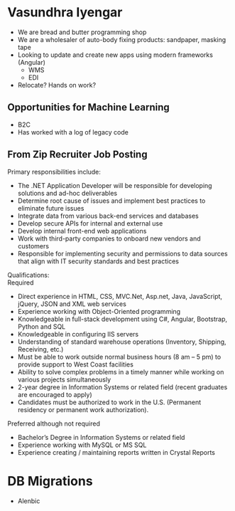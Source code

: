 # Vasundhra Iyengar

- We are bread and butter programming shop
- We are a wholesaler of auto-body fixing products: sandpaper, masking tape
- Looking to update and create new apps using modern frameworks (Angular)
  - WMS
  - EDI
- Relocate? Hands on work?

## Opportunities for Machine Learning

- B2C
- Has worked with a log of legacy code

## From Zip Recruiter Job Posting 

Primary responsibilities include:
- The .NET Application Developer will be responsible for developing solutions and ad-hoc deliverables
- Determine root cause of issues and implement best practices to eliminate future issues
- Integrate data from various back-end services and databases
- Develop secure APIs for internal and external use
- Develop internal front-end web applications
- Work with third-party companies to onboard new vendors and customers
- Responsible for implementing security and permissions to data sources that align with IT security standards and best practices

Qualifications: <br>
Required

- Direct experience in HTML, CSS, MVC.Net, Asp.net, Java, JavaScript, jQuery, JSON and XML web services
- Experience working with Object-Oriented programming
- Knowledgeable in full-stack development using C#, Angular, Bootstrap, Python and SQL
- Knowledgeable in configuring IIS servers
- Understanding of standard warehouse operations (Inventory, Shipping, Receiving, etc.)
- Must be able to work outside normal business hours (8 am – 5 pm) to provide support to West Coast facilities
- Ability to solve complex problems in a timely manner while working on various projects simultaneously
- 2-year degree in Information Systems or related field (recent graduates are encouraged to apply)
- Candidates must be authorized to work in the U.S. (Permanent residency or permanent work authorization).

Preferred although not required

- Bachelor’s Degree in Information Systems or related field
- Experience working with MySQL or MS SQL
- Experience creating / maintaining reports written in Crystal Reports

# DB Migrations

- Alenbic